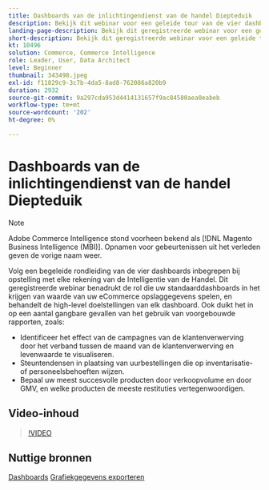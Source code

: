 ```yaml
---
title: Dashboards van de inlichtingendienst van de handel Diepteduik
description: Bekijk dit webinar voor een geleide tour van de vier dashboards inbegrepen bij opstelling met elke rekening van de Intelligentie van de Handel.
landing-page-description: Bekijk dit geregistreerde webinar voor een geleide tour van de vier dashboards inbegrepen bij opstelling met elke rekening van de Intelligentie van de Handel.
short-description: Bekijk dit geregistreerde webinar voor een geleide tour van de vier dashboards inbegrepen bij opstelling met elke rekening van de Intelligentie van de Handel.
kt: 10496
solution: Commerce, Commerce Intelligence
role: Leader, User, Data Architect
level: Beginner
thumbnail: 343498.jpeg
exl-id: f11829c9-3c7b-4da5-8ad8-762086a820b9
duration: 2932
source-git-commit: 9a297cda953d4414131657f9ac84580aea0eabeb
workflow-type: tm+mt
source-wordcount: '202'
ht-degree: 0%

---
```


# Dashboards van de inlichtingendienst van de handel Diepteduik

>[!NOTE]
>
>Adobe Commerce Intelligence stond voorheen bekend als [!DNL Magento Business Intelligence (MBI)]. Opnamen voor gebeurtenissen uit het verleden geven de vorige naam weer.

Volg een begeleide rondleiding van de vier dashboards inbegrepen bij opstelling met elke rekening van de Intelligentie van de Handel. Dit geregistreerde webinar benadrukt de rol die uw standaarddashboards in het krijgen van waarde van uw eCommerce opslaggegevens spelen, en behandelt de high-level doelstellingen van elk dashboard. Ook duikt het in op een aantal gangbare gevallen van het gebruik van voorgebouwde rapporten, zoals:

- Identificeer het effect van de campagnes van de klantenverwerving door het verband tussen de maand van de klantenverwerving en levenwaarde te visualiseren.
- Steuntendensen in plaatsing van uurbestellingen die op inventarisatie- of personeelsbehoeften wijzen.
- Bepaal uw meest succesvolle producten door verkoopvolume en door GMV, en welke producten de meeste restituties vertegenwoordigen.

## Video-inhoud

>[!VIDEO](https://video.tv.adobe.com/v/343498?quality=12&learn=on)

## Nuttige bronnen

[Dashboards](https://experienceleague.adobe.com/docs/commerce-business-intelligence/mbi/build/dashboards/ess-dashboards.html)
[Grafiekgegevens exporteren](https://experienceleague.adobe.com/docs/commerce-business-intelligence/mbi/build/share/exp-chart-dash.html)
